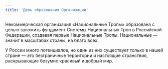 ```yaml
---
title: 'День образования Организации'
---
```


Некоммерческая организация «Национальные Тропы» образована с целью заложить фундамент Системы Национальных Троп в Российской Федерации, создавая первые Национальные Тропы. Национальные — значит в масштабах страны, на благо всех.

У России много потенциалов, но один из них существует только в нашей стране — это безграничные территории и настоящие странствия, раскрывающие безумно красивый и добрый мир.